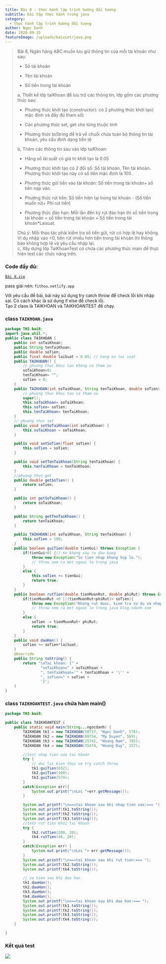 ```yaml
---
title: Bài 8 - thực hành lập trình hướng đối tượng
subtitle: bài tập thực hành trong java
category:
  - thực hành lập trình hướng đối tượng
author: Ngọc Danh
date: 2020-09-15
featureImage: /uploads/baiviet/java.png
---
```


> Bài 8, Ngân hàng ABC muốn lưu giữ thông tin của mỗi tài khoản như sau:  
> 
> *   Số tài khoản
> 
> *   Tên tài khoản
> 
> *   Số tiền trong tài khoản
> 
> a, Thiết kế lớp taiKhoan để lưu trữ các thông tin, lớp gồm các phương thức sau:  
> 
> *   Phương thức khởi tạo (constructor): có 2 phương thức khởi tạo( mặc định và đầy đủ tham số)
> 
> *   Các phương thức set, get cho từng thuộc tính
> 
> *   Phương thức toString để trả về chuỗi chứa toàn bộ thông tin tài khoản, yêu cầu định dạng tiền tệ
> 
> b, Thêm các thông tin sau vào lớp taiKhoan:  
> 
> *   Hằng số lãi suất có giá trị khởi tạo là 0.05
> 
> *   Phương thức khởi tạo có 2 đối số: Số tài khoản, Tên tài khoản. Phương thức khởi tạo này có số tiền mặc định là 100.
> 
> *   Phương thức gửi tiền vào tài khoản: Số tiền trong tài khoản+ số tiền nạp vào.
> 
> *   Phương thức rút tiền: Số tiền hiện tại trong tài khoản - (Số tiền muốn rút+ Phí rút tiền)
> 
> *   Phương thức đáo hạn: Mỗi lần đến kỳ rút đáo hạn thì số tiền trong tài khoản = số tiền trong tài khoản + Số tiền trong tài khoản\*Laisuat.
> 
> Chú ý: Mỗi thao tác phải kiểm tra số tiền gửi, rút có hợp lệ hay không. Ví dụ nhập vào <0, tiền rút nhiều hơn tiền trong tài khoản thì thông báo không hợp lệ và yêu cầu nhập lại.  
> c, Xây dựng lớp TaiKhoanTest có chứa các phương thức main để thực hiện test các chức năng trên.

### Code đầy đủ: 

[`Bài 8.zip`](https://bit.ly/31jbIfR)  

pass giải nén: `fithou.netlify.app`

Với yêu cầu đề bài, bài này sử dụng try catch throw để check lỗi khi nhập sai. Có cách khác là sử dụng if else để check lỗi.  
Tạo 2 class là TAIKHOAN và TAIKHOANTEST để chạy.

### class `TAIKHOAN.java`

```java
package TH3.bai8;
import java.util.*;
public class TAIKHOAN {
    public int soTaiKhoan;
    public String tenTaiKhoan;
    public double soTien;
    public final double laiSuat = 0.05; // hang so lai suat
    public TAIKHOAN() {
        // phuong thuc khoi tao khong co tham so
        soTaiKhoan=0;
        tenTaiKhoan= "";
        soTien = 0;
    }
    public TAIKHOAN(int soTaiKhoan, String tenTaiKhoan, double soTien) {
        // phuong thuc khoi tao co tham so
        super();
        this.soTaiKhoan= soTaiKhoan;
        this.soTien= soTien;
        this.tenTaiKhoan= tenTaiKhoan;
    }
    // phuong thuc set
    public void setSoTaiKhoan(int soTaiKhoan) {
        this.soTaiKhoan = soTaiKhoan;
    }

    public void setSoTien(float soTien) {
        this.soTien = soTien;
    }

    public void setTenTaiKhoan(String tenTaiKhoan) {
        this.tenTaiKhoan = tenTaiKhoan;
    }
    //phuong thuc get
    public double getSoTien() {
        return soTien;
    }

    public int getSoTaiKhoan() {
        return soTaiKhoan;
    }

    public String getTenTaiKhoan() {
        return tenTaiKhoan;
    }

    public TAIKHOAN(int soTaiKhoan, String tenTaiKhoan) {
        this.soTien = 100;
    }
    public boolean guiTien(double tienGui) throws Exception {
        if(tienGui<0) {// se khong xay ra dau bang
            throw new Exception("So tien nhap khong hop le.");
            // throw nem ra mot ngoai le trong java
        }
        else {
            this.soTien += tienGui;
            return true;
        }
    }
    public boolean rutTien(double tienMuonRut, double phiRut) throws Exception {
        if(tienMuonRut <0 ||(tienMuonRut+phiRut)> soTien){
            throw new Exception("Khong rut duoc, kiem tra so du va nhap lai.");
            // throw nem ra mot ngoai le trong java blog.ndanh.com
        }
        else {
            soTien -= tienMuonRut+ phiRut;
            return true;
        }
    }
    public void daoHan() {
        soTien += soTien*laiSuat;
    }
    @Override
    public String toString() {
        return "\nTai khoan: {" +
                "soTaiKhoan=" + soTaiKhoan +
                ", tenTaiKhoan='" + tenTaiKhoan + '\'' +
                ", soTien=" + soTien +
                '}';
    }
}
```

### class `TAIKHOANTEST.java` chứa hàm main()

```java
package TH3.bai8;

public class TAIKHOANTEST {
    public static void main(String...ngocdanh) {
        TAIKHOAN tk1 = new TAIKHOAN(58757, "Ngoc Danh", 578);
        TAIKHOAN tk2 = new TAIKHOAN(68754, "My Duyen", 569);
        TAIKHOAN tk3 = new TAIKHOAN(25741, "Hoang Nam", 785);
        TAIKHOAN tk4 = new TAIKHOAN(35474, "Hoang Duy", 157);

        //test nhap tien vao tai khoan
        try {
            // doc lai kien thuc ve try catch throw
            tk1.guiTien(632);
            tk2.guiTien(100);
            tk3.guiTien(574);
        }
        catch(Exception err){
            System.out.print("\nLoi "+err.getMessage());
        }

        System.out.printf("\n===tai khoan sau khi nhap tien vao:=== ");
        System.out.printf(tk1.toString());
        System.out.printf(tk2.toString());
        System.out.printf(tk3.toString());
        //test rut tien khoi tai khoan
        try {
            tk2.rutTien(200, 20);
            tk4.rutTien(40, 20);
        }
        catch(Exception err) {
            System.out.print("\nLoi "+ err.getMessage());
        }
        System.out.printf("\n===tai khoan sau khi rut tien:=== ");
        System.out.printf(tk2.toString());
        System.out.printf(tk4.toString());

        // so tien sau khi dao han
        tk1.daoHan();
        tk2.daoHan();
        tk3.daoHan();
        tk4.daoHan();
        System.out.printf("\n===tai khoan sau khi dao han:=== ");
        System.out.printf(tk1.toString());
        System.out.printf(tk2.toString());
        System.out.printf(tk3.toString());
        System.out.printf(tk4.toString());
    }

}
```

### Kết quả test

[![](https://1.bp.blogspot.com/-yejd4eW1C2E/XnOhjkRJzUI/AAAAAAAAd3s/KT-kOKei08879Wo9LJALVvgOsp_V5V4swCLcBGAsYHQ/s640/bai8.png)](https://1.bp.blogspot.com/-yejd4eW1C2E/XnOhjkRJzUI/AAAAAAAAd3s/KT-kOKei08879Wo9LJALVvgOsp_V5V4swCLcBGAsYHQ/s1600/bai8.png)